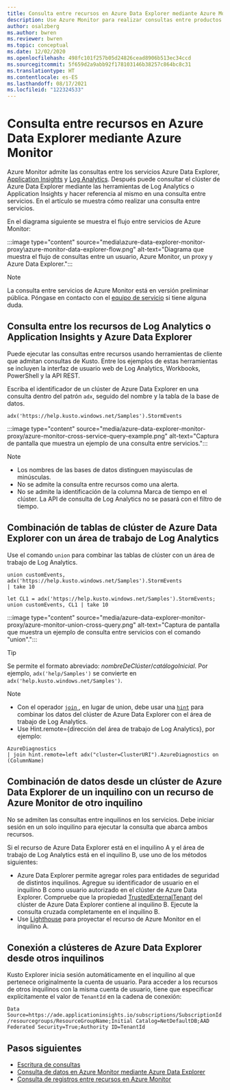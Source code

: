 ```yaml
---
title: Consulta entre recursos en Azure Data Explorer mediante Azure Monitor
description: Use Azure Monitor para realizar consultas entre productos entre Azure Data Explorer, áreas de trabajo de Log Analytics y aplicaciones clásicas de Application Insights en Azure Monitor.
author: osalzberg
ms.author: bwren
ms.reviewer: bwren
ms.topic: conceptual
ms.date: 12/02/2020
ms.openlocfilehash: 498fc101f257b05d24826cead8906b513ec34ccd
ms.sourcegitcommit: 5f659d2a9abb92f178103146b38257c864bc8c31
ms.translationtype: HT
ms.contentlocale: es-ES
ms.lasthandoff: 08/17/2021
ms.locfileid: "122324533"
---
```

# <a name="cross-resource-query-azure-data-explorer-by-using-azure-monitor"></a>Consulta entre recursos en Azure Data Explorer mediante Azure Monitor
Azure Monitor admite las consultas entre los servicios Azure Data Explorer, [Application Insights](../app/app-insights-overview.md) y [Log Analytics](../logs/data-platform-logs.md). Después puede consultar el clúster de Azure Data Explorer mediante las herramientas de Log Analytics o Application Insights y hacer referencia al mismo en una consulta entre servicios. En el artículo se muestra cómo realizar una consulta entre servicios.

En el diagrama siguiente se muestra el flujo entre servicios de Azure Monitor:

:::image type="content" source="media\azure-data-explorer-monitor-proxy\azure-monitor-data-explorer-flow.png" alt-text="Diagrama que muestra el flujo de consultas entre un usuario, Azure Monitor, un proxy y Azure Data Explorer.":::

>[!NOTE]
> La consulta entre servicios de Azure Monitor está en versión preliminar pública. Póngase en contacto con el [equipo de servicio](mailto:ADXProxy@microsoft.com) si tiene alguna duda.

## <a name="cross-query-your-log-analytics-or-application-insights-resources-and-azure-data-explorer"></a>Consulta entre los recursos de Log Analytics o Application Insights y Azure Data Explorer

Puede ejecutar las consultas entre recursos usando herramientas de cliente que admitan consultas de Kusto. Entre los ejemplos de estas herramientas se incluyen la interfaz de usuario web de Log Analytics, Workbooks, PowerShell y la API REST.

Escriba el identificador de un clúster de Azure Data Explorer en una consulta dentro del patrón `adx`, seguido del nombre y la tabla de la base de datos.

```kusto
adx('https://help.kusto.windows.net/Samples').StormEvents
```
:::image type="content" source="media/azure-data-explorer-monitor-proxy/azure-monitor-cross-service-query-example.png" alt-text="Captura de pantalla que muestra un ejemplo de una consulta entre servicios.":::

> [!NOTE]
>* Los nombres de las bases de datos distinguen mayúsculas de minúsculas.
>* No se admite la consulta entre recursos como una alerta.
>* No se admite la identificación de la columna Marca de tiempo en el clúster. La API de consulta de Log Analytics no se pasará con el filtro de tiempo.

## <a name="combine-azure-data-explorer-cluster-tables-with-a-log-analytics-workspace"></a>Combinación de tablas de clúster de Azure Data Explorer con un área de trabajo de Log Analytics

Use el comando `union` para combinar las tablas de clúster con un área de trabajo de Log Analytics.

```kusto
union customEvents, adx('https://help.kusto.windows.net/Samples').StormEvents
| take 10
```
```kusto
let CL1 = adx('https://help.kusto.windows.net/Samples').StormEvents;
union customEvents, CL1 | take 10
```
:::image type="content" source="media/azure-data-explorer-monitor-proxy/azure-monitor-union-cross-query.png" alt-text="Captura de pantalla que muestra un ejemplo de consulta entre servicios con el comando &quot;union&quot;.":::

> [!Tip]
> Se permite el formato abreviado: *nombreDeClúster*/*catálogoInicial*. Por ejemplo, `adx('help/Samples')` se convierte en `adx('help.kusto.windows.net/Samples')`.

>[!Note]
> 
>* Con el operador [`join` ](/azure/data-explorer/kusto/query/joinoperator), en lugar de union, debe usar una [`hint`](/azure/data-explorer/kusto/query/joinoperator#join-hints) para combinar los datos del clúster de Azure Data Explorer con el área de trabajo de Log Analytics.
>* Use Hint.remote={dirección del área de trabajo de Log Analytics}, por ejemplo:
>```kusto
>AzureDiagnostics
>| join hint.remote=left adx("cluster=ClusterURI").AzureDiagnostics on (ColumnName)
>```

## <a name="join-data-from-an-azure-data-explorer-cluster-in-one-tenant-with-an-azure-monitor-resource-in-another"></a>Combinación de datos desde un clúster de Azure Data Explorer de un inquilino con un recurso de Azure Monitor de otro inquilino

No se admiten las consultas entre inquilinos en los servicios. Debe iniciar sesión en un solo inquilino para ejecutar la consulta que abarca ambos recursos.

Si el recurso de Azure Data Explorer está en el inquilino A y el área de trabajo de Log Analytics está en el inquilino B, use uno de los métodos siguientes:

*  Azure Data Explorer permite agregar roles para entidades de seguridad de distintos inquilinos. Agregue su identificador de usuario en el inquilino B como usuario autorizado en el clúster de Azure Data Explorer. Compruebe que la propiedad [TrustedExternalTenant](/powershell/module/az.kusto/update-azkustocluster) del clúster de Azure Data Explorer contiene al inquilino B. Ejecute la consulta cruzada completamente en el inquilino B.
*  Use [Lighthouse](../../lighthouse/index.yml) para proyectar el recurso de Azure Monitor en el inquilino A.

## <a name="connect-to-azure-data-explorer-clusters-from-different-tenants"></a>Conexión a clústeres de Azure Data Explorer desde otros inquilinos

Kusto Explorer inicia sesión automáticamente en el inquilino al que pertenece originalmente la cuenta de usuario. Para acceder a los recursos de otros inquilinos con la misma cuenta de usuario, tiene que especificar explícitamente el valor de `TenantId` en la cadena de conexión:

`Data Source=https://ade.applicationinsights.io/subscriptions/SubscriptionId/resourcegroups/ResourceGroupName;Initial Catalog=NetDefaultDB;AAD Federated Security=True;Authority ID=TenantId`

## <a name="next-steps"></a>Pasos siguientes
* [Escritura de consultas](/azure/data-explorer/write-queries)
* [Consulta de datos en Azure Monitor mediante Azure Data Explorer](/azure/data-explorer/query-monitor-data)
* [Consulta de registros entre recursos en Azure Monitor](../logs/cross-workspace-query.md)